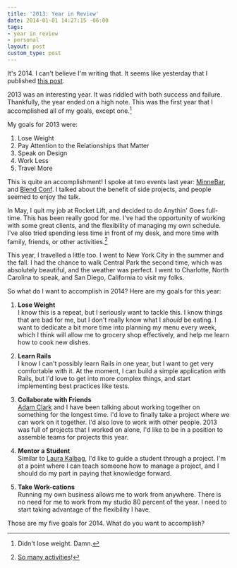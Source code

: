 ```yaml
---
title: '2013: Year in Review'
date: 2014-01-01 14:27:15 -06:00
tags:
- year in review
- personal
layout: post
custom_type: post
---
```


It's 2014. I can't believe I'm writing that. It seems like yesterday that I published [this post](https://ttimsmith.com/2013/01/my-definition-of-success).

2013 was an interesting year. It was riddled with both success and failure. Thankfully, the year ended on a high note. This was the first year that I accomplished all of my goals, except one.[^1]

My goals for 2013 were:

1. Lose Weight
2. Pay Attention to the Relationships that Matter
3. Speak on Design
4. Work Less
5. Travel More

This is quite an accomplishment! I spoke at two events last year: [MinneBar](http://minnestar.org/minnebar/), and [Blend Conf](http://www.blendconf.com/). I talked about the benefit of side projects, and people seemed to enjoy the talk.

In May, I quit my job at Rocket Lift, and decided to do Anythin' Goes full-time. This has been really good for me. I've had the opportunity of working with some great clients, and the flexibility of managing my own schedule. I've also tried spending less time in front of my desk, and more time with family, friends, or other activities.[^2]

This year, I travelled a little too. I went to New York City in the summer and the fall. I had the chance to walk Central Park the second time, which was absolutely beautiful, and the weather was perfect. I went to Charlotte, North Carolina to speak, and San Diego, California to visit my folks.

So what do I want to accomplish in 2014? Here are my goals for this year:

1. **Lose Weight**     
I know this is a repeat, but I seriously want to tackle this. I know things that are bad for me, but I don't really know what I *should* be eating. I want to dedicate a bit more time into planning my menu every week, which I think will allow me to grocery shop effectively, and help me learn how to cook new dishes.

2. **Learn Rails**     
I know I can't possibly learn Rails in one year, but I want to get very comfortable with it. At the moment, I can build a simple application with Rails, but I'd love to get into more complex things, and start implementing best practices like tests.

3. **Collaborate with Friends**     
[Adam Clark](http://avclark.com/) and I have been talking about working together on something for the longest time. I'd love to finally take a project where we can work on it together. I'd also love to work with other people. 2013 was full of projects that I worked on alone, I'd like to be in a position to assemble teams for projects this year.

4. **Mentor a Student**     
Similar to [Laura Kalbag](http://laurakalbag.com/mentoring-a-project-the-idea/), I'd like to guide a student through a project. I'm at a point where I can teach someone how to manage a project, and I should do my part in paying that knowledge forward.

5. **Take Work-cations**     
Running my own business allows me to work from anywhere. There is no need for me to work from my studio 80 percent of the year. I need to start taking advantage of the flexibility I have.

Those are my five goals for 2014. What do you want to accomplish?

[^1]: Didn't lose weight. Damn.
[^2]: [So many activities](http://youtu.be/3BlHY69ZsZ0)!
